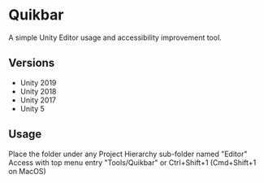 # Quikbar
 A simple Unity Editor usage and accessibility improvement tool.

## Versions
- Unity 2019
- Unity 2018
- Unity 2017
- Unity 5

## Usage
 Place the folder under any Project Hierarchy sub-folder named "Editor"
 Access with top menu entry "Tools/Quikbar" or Ctrl+Shift+1 (Cmd+Shift+1 on MacOS)

